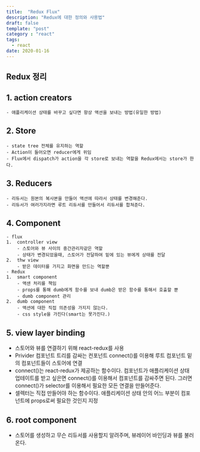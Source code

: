 ```yaml
---
title:  "Redux Flux"
description: "Redux에 대한 정의와 사용법"
draft: false
template: "post"
category : "react"
tags:
  - react
date: 2020-01-16
---
```

## Redux 정리

## 1. action creators

    - 애플리케이션 상태를 바꾸고 싶다면 항상 액션을 보내는 방법(유일한 방법)

## 2. Store

    - state tree 전체를 유지하는 역할
    - Action이 들어오면 reducer에게 위임
    - Flux에서 dispatch가 action을 각 store로 보내는 역할을 Redux에서는 store가 한다.

## 3. Reducers

    - 리듀서는 원본의 복사본을 만들어 액션에 따라서 상태를 변경해준다.
    - 리듀서가 여러가지라면 루트 리듀서를 만들어서 리듀서를 합쳐준다.

## 4. Component

    - flux
    1.  controller view
        - 스토어와 뷰 사이의 중간관리자같은 역할
        - 상태가 변경되었을때, 스토어가 전달하여 밑에 있는 뷰에게 상태를 전달
    2.  thw view
        - 받은 데이터를 가지고 화면을 만드는 역할뿐
    - Redux
    1.  smart component
        - 액샌 처리를 책임
        - props를 통해 dumb에게 함수를 보내 dumb은 받은 함수를 통해서 호출할 뿐
        - dumb component 관리
    2.  dumb component
        - 액션에 대한 직접 의존성을 가지지 않는다.
        - css style을 가진다(smart는 못가진다.)

## 5. view layer binding

   - 스토어와 뷰를 연결하기 위해 react-redux를 사용
   - Privider 컴포넌트 트리를 감싸는 컨포넌트 connect()를 이용해 루트 컴포넌트 밑의 컴포넌트들이 스토어에 연결
   - connect()는 react-redux가 제공하는 함수이다. 컴포넌트가 애플리케이션 상태 업테이트를 받고 싶은면 connect()를 이용해서 컴포넌트를 감싸주면 된다. 그러면 connect()가 selector를 이용해서 필요한 모든 연결을 만들어준다.
   - 셀렉터는 직접 만들어야 하는 함수이다. 애플리케이션 상태 안의 어느 부분이 컴포넌트에 props로써 필요한 것인지 지정

## 6. root component
   - 스토어를 생성하고 무슨 리듀서를 사용할지 알려주며, 뷰레이어 바인딩과 뷰를 불러온다.

